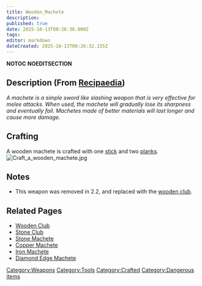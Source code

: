 ```yaml
---
title: Wooden_Machete
description: 
published: true
date: 2025-10-13T00:26:36.000Z
tags: 
editor: markdown
dateCreated: 2025-10-13T00:26:32.155Z
---
```


__NOTOC__ __NOEDITSECTION__

## Description (From [Recipaedia](Recipaedia "wikilink"))

*A machete is a simple sword like slashing weapon that is very effective
for melee attacks. When used, the machete will gradually lose its
sharpness and eventually fail. Machetes made of better materials will
last longer and cause more damage.*

## Crafting

A wooden machete is crafted with one [stick](Stick "wikilink") and two
[planks](Planks "wikilink").
![Craft_a_wooden_machete.jpg](Craft_a_wooden_machete.jpg
"Craft_a_wooden_machete.jpg")

## Notes

  - This weapon was removed in 2.2, and replaced with the [wooden
    club](Wooden_Club "wikilink").

## Related Pages

  - [Wooden Club](Wooden_Club "wikilink")
  - [Stone Club](Stone_Club "wikilink")
  - [Stone Machete](Stone_Machete "wikilink")
  - [Copper Machete](Copper_Machete "wikilink")
  - [Iron Machete](Iron_Machete "wikilink")
  - [Diamond Edge Machete](Diamond_Edge_Machete "wikilink")

[Category:Weapons](Category:Weapons "wikilink")
[Category:Tools](Category:Tools "wikilink")
[Category:Crafted](Category:Crafted "wikilink") [Category:Dangerous
items](Category:Dangerous_items "wikilink")